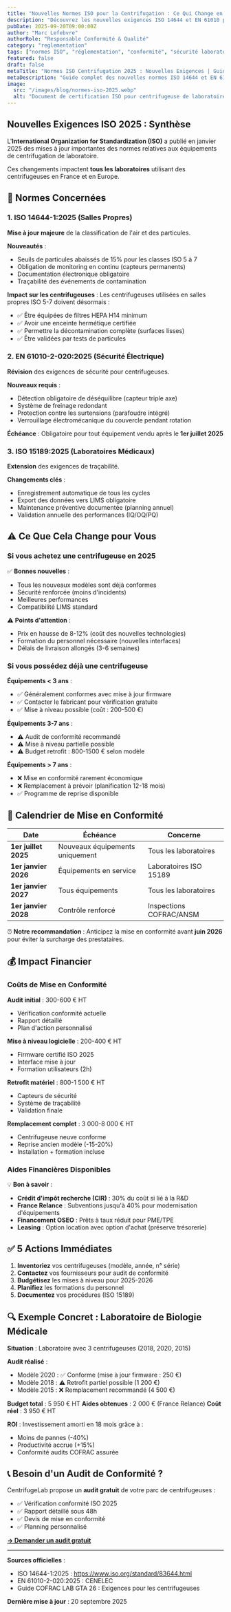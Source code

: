 ```yaml
---
title: "Nouvelles Normes ISO pour la Centrifugation : Ce Qui Change en 2025"
description: "Découvrez les nouvelles exigences ISO 14644 et EN 61010 pour les centrifugeuses de laboratoire entrées en vigueur en 2025 et leurs impacts."
pubDate: 2025-09-20T09:00:00Z
author: "Marc Lefebvre"
authorRole: "Responsable Conformité & Qualité"
category: "reglementation"
tags: ["normes ISO", "réglementation", "conformité", "sécurité laboratoire", "ISO 14644"]
featured: false
draft: false
metaTitle: "Normes ISO Centrifugation 2025 : Nouvelles Exigences | Guide"
metaDescription: "Guide complet des nouvelles normes ISO 14644 et EN 61010 pour centrifugeuses de laboratoire en 2025. Impacts, échéances et mise en conformité."
image:
  src: "/images/blog/normes-iso-2025.webp"
  alt: "Document de certification ISO pour centrifugeuse de laboratoire"
---
```


## Nouvelles Exigences ISO 2025 : Synthèse

L'**International Organization for Standardization (ISO)** a publié en janvier 2025 des mises à jour importantes des normes relatives aux équipements de centrifugation de laboratoire.

Ces changements impactent **tous les laboratoires** utilisant des centrifugeuses en France et en Europe.

## 📜 Normes Concernées

### 1. ISO 14644-1:2025 (Salles Propres)

**Mise à jour majeure** de la classification de l'air et des particules.

**Nouveautés** :
- Seuils de particules abaissés de 15% pour les classes ISO 5 à 7
- Obligation de monitoring en continu (capteurs permanents)
- Documentation électronique obligatoire
- Traçabilité des événements de contamination

**Impact sur les centrifugeuses** :
Les centrifugeuses utilisées en salles propres ISO 5-7 doivent désormais :
- ✅ Être équipées de filtres HEPA H14 minimum
- ✅ Avoir une enceinte hermétique certifiée
- ✅ Permettre la décontamination complète (surfaces lisses)
- ✅ Être validées par tests de particules

### 2. EN 61010-2-020:2025 (Sécurité Électrique)

**Révision** des exigences de sécurité pour centrifugeuses.

**Nouveaux requis** :
- Détection obligatoire de déséquilibre (capteur triple axe)
- Système de freinage redondant
- Protection contre les surtensions (parafoudre intégré)
- Verrouillage électromécanique du couvercle pendant rotation

**Échéance** : Obligatoire pour tout équipement vendu après le **1er juillet 2025**

### 3. ISO 15189:2025 (Laboratoires Médicaux)

**Extension** des exigences de traçabilité.

**Changements clés** :
- Enregistrement automatique de tous les cycles
- Export des données vers LIMS obligatoire
- Maintenance préventive documentée (planning annuel)
- Validation annuelle des performances (IQ/OQ/PQ)

## ⚠️ Ce Que Cela Change pour Vous

### Si vous achetez une centrifugeuse en 2025

✅ **Bonnes nouvelles** :
- Tous les nouveaux modèles sont déjà conformes
- Sécurité renforcée (moins d'incidents)
- Meilleures performances
- Compatibilité LIMS standard

⚠️ **Points d'attention** :
- Prix en hausse de 8-12% (coût des nouvelles technologies)
- Formation du personnel nécessaire (nouvelles interfaces)
- Délais de livraison allongés (3-6 semaines)

### Si vous possédez déjà une centrifugeuse

**Équipements < 3 ans** :
- ✅ Généralement conformes avec mise à jour firmware
- ✅ Contacter le fabricant pour vérification gratuite
- ✅ Mise à niveau possible (coût : 200-500 €)

**Équipements 3-7 ans** :
- ⚠️ Audit de conformité recommandé
- ⚠️ Mise à niveau partielle possible
- ⚠️ Budget retrofit : 800-1500 € selon modèle

**Équipements > 7 ans** :
- ❌ Mise en conformité rarement économique
- ❌ Remplacement à prévoir (planification 12-18 mois)
- ✅ Programme de reprise disponible

## 📅 Calendrier de Mise en Conformité

| Date | Échéance | Concerne |
|------|----------|----------|
| **1er juillet 2025** | Nouveaux équipements uniquement | Tous les laboratoires |
| **1er janvier 2026** | Équipements en service | Laboratoires ISO 15189 |
| **1er janvier 2027** | Tous équipements | Tous les laboratoires |
| **1er janvier 2028** | Contrôle renforcé | Inspections COFRAC/ANSM |

⏰ **Notre recommandation** : Anticipez la mise en conformité avant **juin 2026** pour éviter la surcharge des prestataires.

## 💰 Impact Financier

### Coûts de Mise en Conformité

**Audit initial** : 300-600 € HT
- Vérification conformité actuelle
- Rapport détaillé
- Plan d'action personnalisé

**Mise à niveau logicielle** : 200-400 € HT
- Firmware certifié ISO 2025
- Interface mise à jour
- Formation utilisateurs (2h)

**Retrofit matériel** : 800-1 500 € HT
- Capteurs de sécurité
- Système de traçabilité
- Validation finale

**Remplacement complet** : 3 000-8 000 € HT
- Centrifugeuse neuve conforme
- Reprise ancien modèle (-15-20%)
- Installation + formation incluse

### Aides Financières Disponibles

💡 **Bon à savoir** :
- **Crédit d'impôt recherche (CIR)** : 30% du coût si lié à la R&D
- **France Relance** : Subventions jusqu'à 40% pour modernisation d'équipements
- **Financement OSEO** : Prêts à taux réduit pour PME/TPE
- **Leasing** : Option location avec option d'achat (préserve trésorerie)

## ✅ 5 Actions Immédiates

1. **Inventoriez** vos centrifugeuses (modèle, année, n° série)
2. **Contactez** vos fournisseurs pour audit de conformité
3. **Budgétisez** les mises à niveau pour 2025-2026
4. **Planifiez** les formations du personnel
5. **Documentez** vos procédures (ISO 15189)

## 🔍 Exemple Concret : Laboratoire de Biologie Médicale

**Situation** : Laboratoire avec 3 centrifugeuses (2018, 2020, 2015)

**Audit réalisé** :
- Modèle 2020 : ✅ Conforme (mise à jour firmware : 250 €)
- Modèle 2018 : ⚠️ Retrofit partiel possible (1 200 €)
- Modèle 2015 : ❌ Remplacement recommandé (4 500 €)

**Budget total** : 5 950 € HT
**Aides obtenues** : 2 000 € (France Relance)
**Coût réel** : 3 950 € HT

**ROI** : Investissement amorti en 18 mois grâce à :
- Moins de pannes (-40%)
- Productivité accrue (+15%)
- Conformité audits COFRAC assurée

## 📞 Besoin d'un Audit de Conformité ?

CentrifugeLab propose un **audit gratuit** de votre parc de centrifugeuses :
- ✅ Vérification conformité ISO 2025
- ✅ Rapport détaillé sous 48h
- ✅ Devis de mise en conformité
- ✅ Planning personnalisé

[**→ Demander un audit gratuit**](/contact/?subject=audit-conformite-iso-2025)

---

**Sources officielles** :
- ISO 14644-1:2025 : https://www.iso.org/standard/83644.html
- EN 61010-2-020:2025 : CENELEC
- Guide COFRAC LAB GTA 26 : Exigences pour les centrifugeuses

**Dernière mise à jour** : 20 septembre 2025
